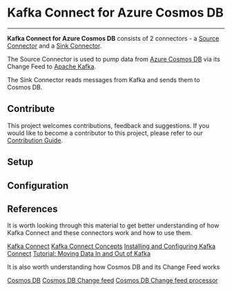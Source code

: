 # Kafka Connect for Azure Cosmos DB
________________________

**Kafka Connect for Azure Cosmos DB** consists of 2 connectors - a [Source Connector](./doc/README_Source.md) and a [Sink Connector](./doc/README_Sink.md). 

The Source Connector is used to pump data from [Azure Cosmos DB](https://azure.microsoft.com/services/cosmos-db//) via its Change Feed to
[Apache Kafka](https://kafka.apache.org/). 

The Sink Connector reads messages from Kafka and sends them to Cosmos DB. 


## Contribute
This project welcomes contributions, feedback and suggestions. 
If you would like to become a contributor to this project, please refer to our [Contribution Guide](CONTRIBUTING.MD).

## Setup

## Configuration

## References
It is worth looking through this material to get better understanding of how Kafka Connect and these connectors work and how to use them. 

[Kafka Connect](https://docs.confluent.io/current/connect/index.html)
[Kafka Connect Concepts](https://docs.confluent.io/current/connect/concepts.html)
[Installing and Configuring Kafka Connect](https://docs.confluent.io/current/connect/userguide.html)
[Tutorial: Moving Data In and Out of Kafka](https://docs.confluent.io/current/connect/quickstart.html)

It is also worth understanding how Cosmos DB and its Change Feed works

[Cosmos DB]()
[Cosmos DB Change feed](https://docs.microsoft.com/azure/cosmos-db/change-feed)
[Cosmos DB Change feed processor](https://docs.microsoft.com/en-us/azure/cosmos-db/change-feed-processor)